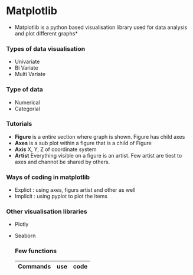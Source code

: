 # Matplotlib 
* Matplotlib is a python based visualisation library used for data analysis and plot different graphs*

### Types of data visualisation 
* Univariate
* Bi Variate
* Multi Variate

### Type of data 
* Numerical
* Categorial 


### Tutorials 
* **Figure** is a entire section where graph is shown. Figure has child axes
* **Axes** is a sub plot within  a figure that is a child of Figure
* **Axis** X, Y, Z of coordinate system
* **Artist** Everything visible on a figure is an artist. Few artist are tiest to axes and channot be shared by others.    

### Ways of coding in matplotlib    
* Explict : using axes, figurs artist and other as well
* Implicit : using pyplot to plot the items

### Other visualisation libraries 
* Plotly
* Seaborn


  ### Few functions
  | Commands | use | code |
  |-|-|-|
  
  
